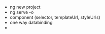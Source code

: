 - ng new project
- ng serve -o
- component (selector, templateUrl, styleUrls)
- one way databinding
- 
